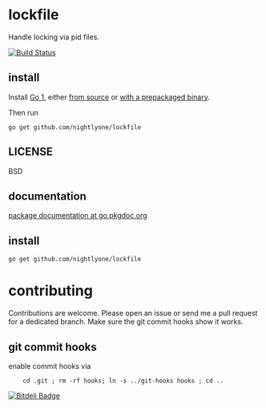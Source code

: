 lockfile
=========
Handle locking via pid files.

[![Build Status][1]][2]

[1]: https://secure.travis-ci.org/nightlyone/lockfile.png
[2]: http://travis-ci.org/nightlyone/lockfile



install
-------
Install [Go 1][3], either [from source][4] or [with a prepackaged binary][5].

Then run

	go get github.com/nightlyone/lockfile

[3]: http://golang.org
[4]: http://golang.org/doc/install/source
[5]: http://golang.org/doc/install

LICENSE
-------
BSD

documentation
-------------
[package documentation at go.pkgdoc.org](http://go.pkgdoc.org/github.com/nightlyone/lockfile)

install
-------------------
	go get github.com/nightlyone/lockfile


contributing
============

Contributions are welcome. Please open an issue or send me a pull request for a dedicated branch.
Make sure the git commit hooks show it works.

git commit hooks
-----------------------
enable commit hooks via

        cd .git ; rm -rf hooks; ln -s ../git-hooks hooks ; cd ..



[![Bitdeli Badge](https://d2weczhvl823v0.cloudfront.net/nightlyone/lockfile/trend.png)](https://bitdeli.com/free "Bitdeli Badge")

